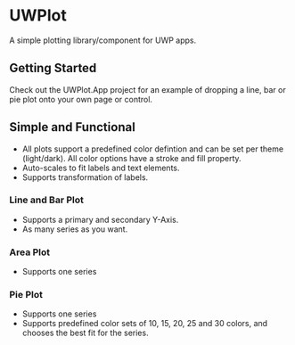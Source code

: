 # UWPlot

A simple plotting library/component for UWP apps.

## Getting Started

Check out the UWPlot.App project for an example of dropping a line, bar or pie plot onto your own page or control.

## Simple and Functional

* All plots support a predefined color defintion and can be set per theme (light/dark). All color options have a stroke and fill property.
* Auto-scales to fit labels and text elements.
* Supports transformation of labels.

### Line and Bar Plot

* Supports a primary and secondary Y-Axis.
* As many series as you want.

### Area Plot
* Supports one series

### Pie Plot

* Supports one series
* Supports predefined color sets of 10, 15, 20, 25 and 30 colors, and chooses the best fit for the series.
